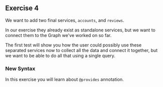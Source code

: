 ## Exercise 4

We want to add two final services, `accounts`, and `reviews`.

In our exercise they already exist as standalone services, but we want to connect them to the Graph we've worked on so far.

The first test will show you how the user could possibly use these separated services now to collect all the data and connect it together, but we want to be able to do all that using a single query.

### New Syntax

In this exercise you will learn about `@provides` annotation.

